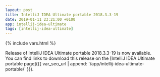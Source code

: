 ```yaml
---
layout: post
title: IntelliJ IDEA Ultimate portable 2018.3.3-19
date: 2019-01-11 23:21:00 +0100
app: intellij-idea-ultimate
tags: [intellij-idea-ultimate]
---
```

{% include vars.html %}

Release of IntelliJ IDEA Ultimate portable 2018.3.3-19 is now available.<br />
You can find links to download this release on the [IntelliJ IDEA Ultimate portable page]({{ var_seo_url | append: '/app/intellij-idea-ultimate-portable/' }}).